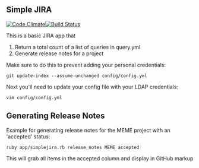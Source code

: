 Simple JIRA
-----------
[![Code Climate](https://codeclimate.com/repos/5261aa9256b10235ed104300/badges/fc3602c892b10c422d94/gpa.png)](https://codeclimate.com/repos/5261aa9256b10235ed104300/feed)[![Build Status](https://travis-ci.org/tomszymanski/simple_jira.png?branch=master)](https://travis-ci.org/tomszymanski/simple_jira)

This is a basic JIRA app that
  1. Return a total count of a list of queries in query.yml
  2. Generate release notes for a project
    
Make sure to do this to prevent adding your personal credentials:
  ```
  git update-index --assume-unchanged config/config.yml
  ```
Next you'll need to update your config file with your LDAP credentials:
  ```
  vim config/config.yml
  ```
## Generating Release Notes

Example for generating release notes for the MEME project with an 'accepted' status:
  ```
  ruby app/simplejira.rb release_notes MEME accepted
  ````
  This will grab all items in the accepted column and display in GitHub markup


